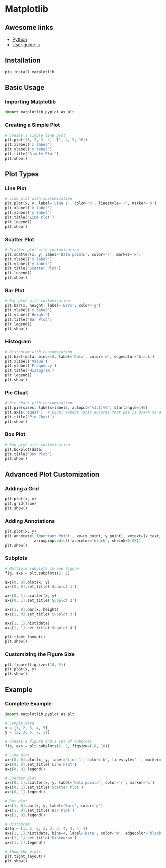 
# Matplotlib

## Awesome links

- [Python](../languages/python.md)
- [User guide ->](https://matplotlib.org/stable/users/index)

## Installation
```bash
pip install matplotlib
```

## Basic Usage

### Importing Matplotlib
```python
import matplotlib.pyplot as plt
```

### Creating a Simple Plot
```python
# Create a simple line plot
plt.plot([1, 2, 3, 4], [1, 4, 9, 16])
plt.xlabel('x label')
plt.ylabel('y label')
plt.title('Simple Plot')
plt.show()
```

## Plot Types

### Line Plot
```python
# Line plot with customization
plt.plot(x, y, label='Line 1', color='b', linestyle='-', marker='o')
plt.xlabel('x label')
plt.ylabel('y label')
plt.title('Line Plot')
plt.legend()
plt.show()
```

### Scatter Plot
```python
# Scatter plot with customization
plt.scatter(x, y, label='Data points', color='r', marker='x')
plt.xlabel('x label')
plt.ylabel('y label')
plt.title('Scatter Plot')
plt.legend()
plt.show()
```

### Bar Plot
```python
# Bar plot with customization
plt.bar(x, height, label='Bars', color='g')
plt.xlabel('x label')
plt.ylabel('Height')
plt.title('Bar Plot')
plt.legend()
plt.show()
```

### Histogram
```python
# Histogram with customization
plt.hist(data, bins=10, label='Data', color='m', edgecolor='black')
plt.xlabel('Value')
plt.ylabel('Frequency')
plt.title('Histogram')
plt.legend()
plt.show()
```

### Pie Chart
```python
# Pie chart with customization
plt.pie(sizes, labels=labels, autopct='%1.1f%%', startangle=140)
plt.axis('equal')  # Equal aspect ratio ensures that pie is drawn as a circle.
plt.title('Pie Chart')
plt.show()
```

### Box Plot
```python
# Box plot with customization
plt.boxplot(data)
plt.title('Box Plot')
plt.show()
```

## Advanced Plot Customization

### Adding a Grid
```python
plt.plot(x, y)
plt.grid(True)
plt.show()
```

### Adding Annotations
```python
plt.plot(x, y)
plt.annotate('Important Point', xy=(x_point, y_point), xytext=(x_text, y_text),
             arrowprops=dict(facecolor='black', shrink=0.05))
plt.show()
```

### Subplots
```python
# Multiple subplots in one figure
fig, axs = plt.subplots(2, 2)

axs[0, 0].plot(x, y)
axs[0, 0].set_title('Subplot 1')

axs[0, 1].scatter(x, y)
axs[0, 1].set_title('Subplot 2')

axs[1, 0].bar(x, height)
axs[1, 0].set_title('Subplot 3')

axs[1, 1].hist(data)
axs[1, 1].set_title('Subplot 4')

plt.tight_layout()
plt.show()
```

### Customizing the Figure Size
```python
plt.figure(figsize=(10, 5))
plt.plot(x, y)
plt.show()
```

## Example

### Complete Example
```python
import matplotlib.pyplot as plt

# Sample data
x = [1, 2, 3, 4, 5]
y = [2, 3, 5, 7, 11]

# Create a figure and a set of subplots
fig, axs = plt.subplots(2, 2, figsize=(10, 10))

# Line plot
axs[0, 0].plot(x, y, label='Line 1', color='b', linestyle='-', marker='o')
axs[0, 0].set_title('Line Plot')
axs[0, 0].legend()

# Scatter plot
axs[0, 1].scatter(x, y, label='Data points', color='r', marker='x')
axs[0, 1].set_title('Scatter Plot')
axs[0, 1].legend()

# Bar plot
axs[1, 0].bar(x, y, label='Bars', color='g')
axs[1, 0].set_title('Bar Plot')
axs[1, 0].legend()

# Histogram
data = [1, 2, 2, 3, 3, 3, 4, 4, 4, 4]
axs[1, 1].hist(data, bins=4, label='Data', color='m', edgecolor='black')
axs[1, 1].set_title('Histogram')
axs[1, 1].legend()

# Show the plots
plt.tight_layout()
plt.show()
```
